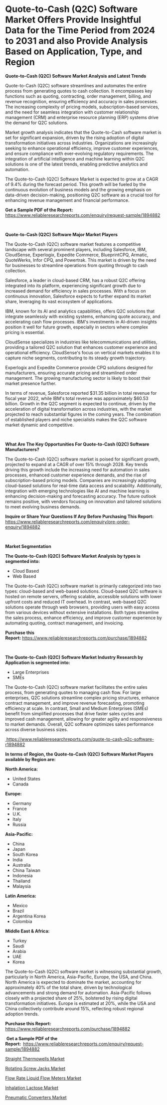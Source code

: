 <p><h1>Quote-to-Cash (Q2C) Software Market Offers Provide Insightful Data for the Time Period from 2024 to 2031 and also Provide Analysis Based on Application, Type, and Region</h1></p><p><strong>Quote-to-Cash (Q2C) Software Market Analysis and Latest Trends</strong></p>
<p><p>Quote-to-Cash (Q2C) software streamlines and automates the entire process from generating quotes to cash collection. It encompasses key functions such as quoting, contracting, order management, billing, and revenue recognition, ensuring efficiency and accuracy in sales processes. The increasing complexity of pricing models, subscription-based services, and the need for seamless integration with customer relationship management (CRM) and enterprise resource planning (ERP) systems drive the demand for Q2C solutions.</p><p>Market growth analysis indicates that the Quote-to-Cash software market is set for significant expansion, driven by the rising adoption of digital transformation initiatives across industries. Organizations are increasingly seeking to enhance operational efficiency, improve customer experiences, and ensure compliance with ever-evolving regulatory requirements. The integration of artificial intelligence and machine learning within Q2C solutions is one of the latest trends, enabling predictive analytics and automation.</p><p>The Quote-to-Cash (Q2C) Software Market is expected to grow at a CAGR of 9.4% during the forecast period. This growth will be fueled by the continuous evolution of business models and the growing emphasis on data-driven decision-making, positioning Q2C software as a crucial tool for enhancing revenue management and financial performance.</p></p>
<p><strong>Get a Sample PDF of the Report:&nbsp;</strong> <a href="https://www.reliableresearchreports.com/enquiry/request-sample/1894882?utm_campaign=1635&utm_medium=2&utm_source=Github&utm_content=ia&utm_term=24102024&utm_id=quote-to-cash-q2c-software">https://www.reliableresearchreports.com/enquiry/request-sample/1894882</a></p>
<p>&nbsp;</p>
<p><strong>Quote-to-Cash (Q2C) Software Major Market Players</strong></p>
<p><p>The Quote-to-Cash (Q2C) software market features a competitive landscape with several prominent players, including Salesforce, IBM, CloudSense, Experlogix, Expedite Commerce, BlueprintCPQ, Armatic, QuoteWerks, Infor CPQ, and Powertrak. This market is driven by the need for businesses to streamline operations from quoting through to cash collection.</p><p>Salesforce, a leader in cloud-based CRM, has a robust Q2C offering integrated into its platform, experiencing significant growth due to increased demand for efficiency in sales processes. With a focus on continuous innovation, Salesforce expects to further expand its market share, leveraging its vast ecosystem of applications.</p><p>IBM, known for its AI and analytics capabilities, offers Q2C solutions that integrate seamlessly with existing systems, enhancing quote accuracy, and accelerating cash flow processes. IBM's investments in AI-driven insights position it well for future growth, especially in sectors where complex pricing is essential.</p><p>CloudSense specializes in industries like telecommunications and utilities, providing a tailored Q2C solution that enhances customer experience and operational efficiency. CloudSense's focus on vertical markets enables it to capture niche segments, contributing to its steady growth trajectory.</p><p>Experlogix and Expedite Commerce provide CPQ solutions designed for manufacturers, ensuring accurate pricing and streamlined order management. The growing manufacturing sector is likely to boost their market presence further.</p><p>In terms of revenue, Salesforce reported $31.35 billion in total revenue for fiscal year 2022, while IBM's total revenue was approximately $60.53 billion. Growth in the Q2C segment is expected to continue, driven by the acceleration of digital transformation across industries, with the market projected to reach substantial figures in the coming years. The combination of established players and niche specialists makes the Q2C software market dynamic and competitive.</p></p>
<p>&nbsp;</p>
<p><strong>What Are The Key Opportunities For Quote-to-Cash (Q2C) Software Manufacturers?</strong></p>
<p><p>The Quote-to-Cash (Q2C) software market is poised for significant growth, projected to expand at a CAGR of over 15% through 2028. Key trends driving this growth include the increasing need for automation in sales processes, enhanced customer experience demands, and the rise of subscription-based pricing models. Companies are increasingly adopting cloud-based solutions for real-time data access and scalability. Additionally, integration with emerging technologies like AI and machine learning is enhancing decision-making and forecasting accuracy. The future outlook remains positive, with vendors focusing on innovation and tailored solutions to meet evolving business demands.</p></p>
<p><strong>Inquire or Share Your Questions If Any Before Purchasing This Report:</strong> <a href="https://www.reliableresearchreports.com/enquiry/pre-order-enquiry/1894882?utm_campaign=1635&utm_medium=2&utm_source=Github&utm_content=ia&utm_term=24102024&utm_id=quote-to-cash-q2c-software">https://www.reliableresearchreports.com/enquiry/pre-order-enquiry/1894882</a></p>
<p>&nbsp;</p>
<p><strong>Market Segmentation</strong></p>
<p><strong>The Quote-to-Cash (Q2C) Software Market Analysis by types is segmented into:</strong></p>
<p><ul><li>Cloud Based</li><li>Web Based</li></ul></p>
<p><p>The Quote-to-Cash (Q2C) software market is primarily categorized into two types: cloud-based and web-based solutions. Cloud-based Q2C software is hosted on remote servers, offering scalable, accessible solutions with lower upfront costs and reduced IT overhead. In contrast, web-based Q2C solutions operate through web browsers, providing users with easy access from various devices without extensive installations. Both types streamline the sales process, enhance efficiency, and improve customer experience by automating quoting, contract management, and invoicing.</p></p>
<p><strong>Purchase this Report:&nbsp;</strong><a href="https://www.reliableresearchreports.com/purchase/1894882?utm_campaign=1635&utm_medium=2&utm_source=Github&utm_content=ia&utm_term=24102024&utm_id=quote-to-cash-q2c-software">https://www.reliableresearchreports.com/purchase/1894882</a></p>
<p>&nbsp;</p>
<p><strong>The Quote-to-Cash (Q2C) Software Market Industry Research by Application is segmented into:</strong></p>
<p><ul><li>Large Enterprises</li><li>SMEs</li></ul></p>
<p><p>The Quote-to-Cash (Q2C) software market facilitates the entire sales process, from generating quotes to managing cash flow. For large enterprises, Q2C solutions streamline complex pricing structures, enhance contract management, and improve revenue forecasting, promoting efficiency at scale. In contrast, Small and Medium Enterprises (SMEs) benefit from simplified processes that drive faster sales cycles and improved cash management, allowing for greater agility and responsiveness to market demands. Overall, Q2C software optimizes sales performance across diverse business sizes.</p></p>
<p><a href="https://www.reliableresearchreports.com/quote-to-cash-q2c-software-r1894882?utm_campaign=1635&utm_medium=2&utm_source=Github&utm_content=ia&utm_term=24102024&utm_id=quote-to-cash-q2c-software">&nbsp;https://www.reliableresearchreports.com/quote-to-cash-q2c-software-r1894882</a></p>
<p><strong>In terms of Region, the Quote-to-Cash (Q2C) Software Market Players available by Region are:</strong></p>
<p>
    <p> <strong> North America: </strong>
        <ul>
            <li>United States</li>
            <li>Canada</li>
        </ul>
        </p> 
    <p> <strong> Europe: </strong>
        <ul>
            <li>Germany</li>
            <li>France</li>
            <li>U.K.</li>
            <li>Italy</li>
            <li>Russia</li>
        </ul>
        </p> 
    <p> <strong> Asia-Pacific: </strong>
        <ul>
            <li>China</li>
            <li>Japan</li>
            <li>South Korea</li>
            <li>India</li>
            <li>Australia</li>
            <li>China Taiwan</li>
            <li>Indonesia</li>
            <li>Thailand</li>
            <li>Malaysia</li>
        </ul>
        </p> 
    <p> <strong> Latin America: </strong>
        <ul>
            <li>Mexico</li>
            <li>Brazil</li>
            <li>Argentina Korea</li>
            <li>Colombia</li>
        </ul>
        </p> 
    <p> <strong> Middle East & Africa: </strong>
        <ul>
            <li>Turkey</li>
            <li>Saudi</li>
            <li>Arabia</li>
            <li>UAE</li>
            <li>Korea</li>
        </ul>
    </p>
    </p>
<p><p>The Quote-to-Cash (Q2C) software market is witnessing substantial growth, particularly in North America, Asia-Pacific, Europe, the USA, and China. North America is expected to dominate the market, accounting for approximately 40% of the total share, driven by technological advancements and strong demand for automation. Asia-Pacific follows closely with a projected share of 25%, bolstered by rising digital transformation initiatives. Europe is estimated at 20%, while the USA and China collectively contribute around 15%, reflecting robust regional adoption trends.</p></p>
<p><strong>Purchase this Report: </strong><a href="https://www.reliableresearchreports.com/purchase/1894882?utm_campaign=1635&utm_medium=2&utm_source=Github&utm_content=ia&utm_term=24102024&utm_id=quote-to-cash-q2c-software">https://www.reliableresearchreports.com/purchase/1894882</a></p>
<p>&nbsp;<strong>Get a Sample PDF of the Report:&nbsp;&nbsp;</strong><a href="https://www.reliableresearchreports.com/enquiry/request-sample/1894882?utm_campaign=1635&utm_medium=2&utm_source=Github&utm_content=ia&utm_term=24102024&utm_id=quote-to-cash-q2c-software">https://www.reliableresearchreports.com/enquiry/request-sample/1894882</a></p>
<p><strong></strong></p>
<p><p><a href="https://www.linkedin.com/pulse/global-straight-thermowells-market-pulse-trends-growth-analysis-xadxf?utm_campaign=1635&utm_medium=2&utm_source=Github&utm_content=ia&utm_term=24102024&utm_id=quote-to-cash-q2c-software">Straight Thermowells Market</a></p><p><a href="https://www.linkedin.com/pulse/global-rotating-screw-jacks-market-analysis-key-trends-e17be?utm_campaign=1635&utm_medium=2&utm_source=Github&utm_content=ia&utm_term=24102024&utm_id=quote-to-cash-q2c-software">Rotating Screw Jacks Market</a></p><p><a href="https://www.linkedin.com/pulse/flow-rate-liquid-meters-market-global-regional-analysis-ryiic?utm_campaign=1635&utm_medium=2&utm_source=Github&utm_content=ia&utm_term=24102024&utm_id=quote-to-cash-q2c-software">Flow Rate Liquid Flow Meters Market</a></p><p><a href="https://www.linkedin.com/pulse/global-inhalation-lactose-market-exploring-share-trends-4edsc?utm_campaign=1635&utm_medium=2&utm_source=Github&utm_content=ia&utm_term=24102024&utm_id=quote-to-cash-q2c-software">Inhalation Lactose Market</a></p><p><a href="https://www.linkedin.com/pulse/influencing-factors-pneumatic-converters-market-insights-6c2vc?utm_campaign=1635&utm_medium=2&utm_source=Github&utm_content=ia&utm_term=24102024&utm_id=quote-to-cash-q2c-software">Pneumatic Converters Market</a></p></p>